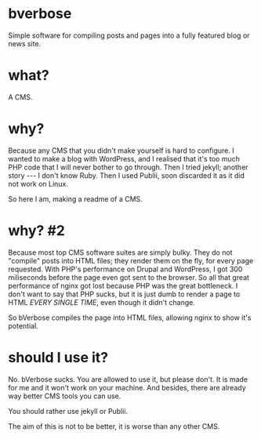 # bverbose
Simple software for compiling posts and pages into a fully featured blog or news site.

# what?
A CMS.

# why?
Because any CMS that you didn't make yourself is hard to configure. I wanted to make a blog with WordPress, and I realised that it's too much PHP code that I will never bother to go through. Then I tried jekyll; another story --- I don't know Ruby. Then I used Publii, soon discarded it as it did not work on Linux.

So here I am, making a readme of a CMS.

# why? #2
Because most top CMS software suites are simply bulky. They do not "compile" posts into HTML files; they render them on the fly, for every page requested. With PHP's performance on Drupal and WordPress, I got 300 miliseconds before the page even got sent to the browser. So all that great performance of nginx got lost because PHP was the great bottleneck. I don't want to say that PHP sucks, but it is just dumb to render a page to HTML _EVERY SINGLE TIME_, even though it didn't change.

So bVerbose compiles the page into HTML files, allowing nginx to show it's potential.

# should I use it?
No. bVerbose sucks. You are allowed to use it, but please don't. It is made for me and it won't work on your machine. And besides, there are already way better CMS tools you can use.

You should rather use jekyll or Publii.

The aim of this is not to be better, it is worse than any other CMS.
